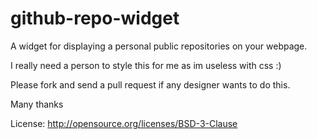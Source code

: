 github-repo-widget
==================

A widget for displaying a personal public repositories on your webpage.

I really need a person to style this for me as im useless with css :)

Please fork and send a pull request if any designer wants to do this.

Many thanks


License: http://opensource.org/licenses/BSD-3-Clause
